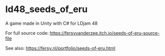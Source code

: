 # ld48_seeds_of_eru
A game made in Unity with C# for LDjam 48

For full source code: https://fersyvanderzee.itch.io/seeds-of-eru-source-file

See also: https://fersy.nl/portfolio/seeds-of-eru.html
